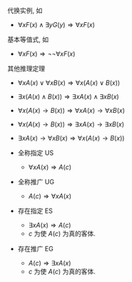 代换实例, 如
- $\forall xF(x)\land \exists yG(y) \Rightarrow \forall xF(x)$

基本等值式, 如
- $\forall xF(x)\Rightarrow \lnot\lnot \forall xF(x)$

其他推理定理
- $\forall xA(x)\lor \forall xB(x) \Rightarrow \forall x (A(x) \lor B(x))$
- $\exists x(A(x)\land B(x)) \Rightarrow \exists xA(x) \land \exists xB(x)$
- $\forall x(A(x)\to B(x)) \Rightarrow \forall xA(x) \to \forall xB(x)$
- $\forall x(A(x)\to B(x)) \Rightarrow \exists xA(x)\to \exists xB(x)$
- $\exists xA(x)\to \forall xB(x) \Rightarrow \forall x(A(x)\to B(x))$

- 全称指定 US
	- $\forall xA(x)\Rightarrow A(c)$
- 全称推广 UG
	- $A(c)\Rightarrow\forall xA(x)$
- 存在指定 ES
	- $\exists xA(x)\Rightarrow A(c)$
	- $c$ 为使 $A(c)$ 为真的客体. 
- 存在推广 EG
	- $A(c)\Rightarrow\exists xA(x)$
	- $c$ 为使 $A(c)$ 为真的客体. 